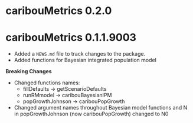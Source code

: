 # caribouMetrics 0.2.0

# caribouMetrics 0.1.1.9003

* Added a `NEWS.md` file to track changes to the package.
* Added functions for Bayesian integrated population model

**Breaking Changes**
* Changed functions names:
    - fillDefaults -> getScenarioDefaults
    - runRMmodel -> caribouBayesianIPM
    - popGrowthJohnson -> caribouPopGrowth
* Changed argument names throughout Bayesian model functions and N in popGrowthJohnson (now caribouPopGrowth) changed to N0
    
  
